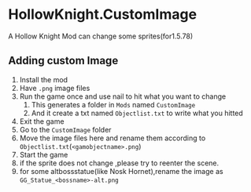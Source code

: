 # HollowKnight.CustomImage
A Hollow Knight Mod can change some sprites(for1.5.78)
## Adding custom Image
1. Install the mod
2. Have `.png` image files
3. Run the game once and use nail to hit what you want to change
    1. This generates a folder in `Mods` named `CustomImage`
    2. And it create a txt named `Objectlist.txt`  to write what you hitted 
4. Exit the game
5. Go to the `CustomImage` folder
6. Move the image files here and rename them according to `Objectlist.txt`(`<gamobjectname>.png`)
7. Start the game
8. if the sprite does not change ,please try to reenter the scene.
9. for some altbossstatue(like Nosk Hornet),rename the image as `GG_Statue_<bossname>-alt.png`

